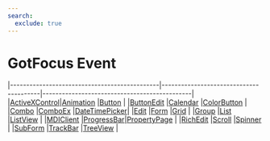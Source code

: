 ```yaml
---
search:
  exclude: true
---
```


<h1 class="heading"><span class="name">GotFocus Event</span></h1>

|----------------------------------------------|----------------------------------------|----------------------------------------------|
|[ActiveXControl](../objects/activexcontrol.md)|[Animation](../objects/animation.md)    |[Button](../objects/button.md)                |
|[ButtonEdit](../objects/buttonedit.md)        |[Calendar](../objects/calendar.md)      |[ColorButton](../objects/colorbutton.md)      |
|[Combo](../objects/combo.md)                  |[ComboEx](../objects/comboex.md)        |[DateTimePicker](../objects/datetimepicker.md)|
|[Edit](../objects/edit.md)                    |[Form](../objects/form.md)              |[Grid](../objects/grid.md)                    |
|[Group](../objects/group.md)                  |[List](../objects/list.md)              |[ListView](../objects/listview.md)            |
|[MDIClient](../objects/mdiclient.md)          |[ProgressBar](../objects/progressbar.md)|[PropertyPage](../objects/propertypage.md)    |
|[RichEdit](../objects/richedit.md)            |[Scroll](../objects/scroll.md)          |[Spinner](../objects/spinner.md)              |
|[SubForm](../objects/subform.md)              |[TrackBar](../objects/trackbar.md)      |[TreeView](../objects/treeview.md)            |
